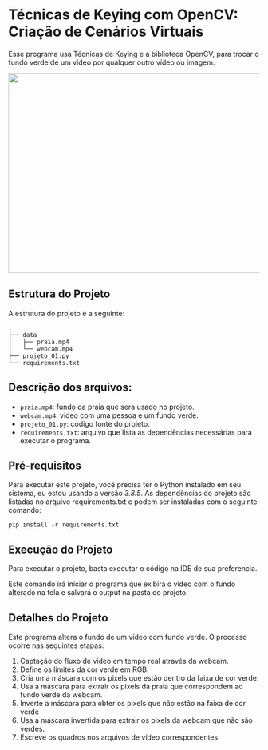 # Técnicas de Keying com OpenCV: Criação de Cenários Virtuais

Esse programa usa Técnicas de Keying e a biblioteca OpenCV, para trocar o fundo verde de um vídeo por qualquer outro vídeo ou imagem.

<p align="center">
  <img src="Fundo_Verde_GIF.gif" style="width: 700px; height: 400px;">
</p>

## Estrutura do Projeto

A estrutura do projeto é a seguinte:
```
.
├── data
│   ├── praia.mp4
│   └── webcam.mp4
├── projeto_01.py
└── requirements.txt
```

## Descrição dos arquivos:

* `praia.mp4`: fundo da praia que sera usado no projeto.
* `webcam.mp4`: video com uma pessoa e um fundo verde. 
* `projeto_01.py`: código fonte do projeto.  
* `requirements.txt`: arquivo que lista as dependências necessárias para executar o programa.

## Pré-requisitos
Para executar este projeto, você precisa ter o Python instalado em seu sistema, eu estou usando a versão *3.8.5*. As dependências do projeto são listadas no arquivo requirements.txt e podem ser instaladas com o seguinte comando:

```
pip install -r requirements.txt
```
## Execução do Projeto

Para executar o projeto, basta executar o código na IDE de sua preferencia.

Este comando irá iniciar o programa que exibirá o vídeo com o fundo alterado na tela e salvará o output na pasta do projeto.

## Detalhes do Projeto

Este programa altera o fundo de um vídeo com fundo verde. O processo ocorre nas seguintes etapas:

1. Captação do fluxo de vídeo em tempo real através da webcam.
2. Define os limites da cor verde em RGB.
3. Cria uma máscara com os pixels que estão dentro da faixa de cor verde.
4. Usa a máscara para extrair os pixels da praia que correspondem ao fundo verde da webcam.
5. Inverte a máscara para obter os pixels que não estão na faixa de cor verde
6. Usa a máscara invertida para extrair os pixels da webcam que não são verdes.
7. Escreve os quadros nos arquivos de vídeo correspondentes.
